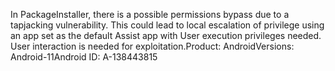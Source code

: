 In PackageInstaller, there is a possible permissions bypass due to a tapjacking vulnerability. This could lead to local escalation of privilege using an app set as the default Assist app with User execution privileges needed. User interaction is needed for exploitation.Product: AndroidVersions: Android-11Android ID: A-138443815